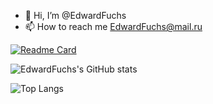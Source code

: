 - 👋 Hi, I’m @EdwardFuchs
- 📫 How to reach me EdwardFuchs@mail.ru

[![Readme Card](https://github-readme-stats.vercel.app/api/pin/?username=EdwardFuchs&repo=MeguminExplosionCore&theme=github_dark)](https://github.com/EdwardFuchs/MeguminExplosionCore)

![EdwardFuchs's GitHub stats](https://github-readme-stats.vercel.app/api?username=EdwardFuchs&show_icons=true&theme=github_dark&count_private=true)

![Top Langs](https://github-readme-stats.vercel.app/api/top-langs/?username=EdwardFuchs&hide=javascript,html&theme=github_dark&layout=compact)

